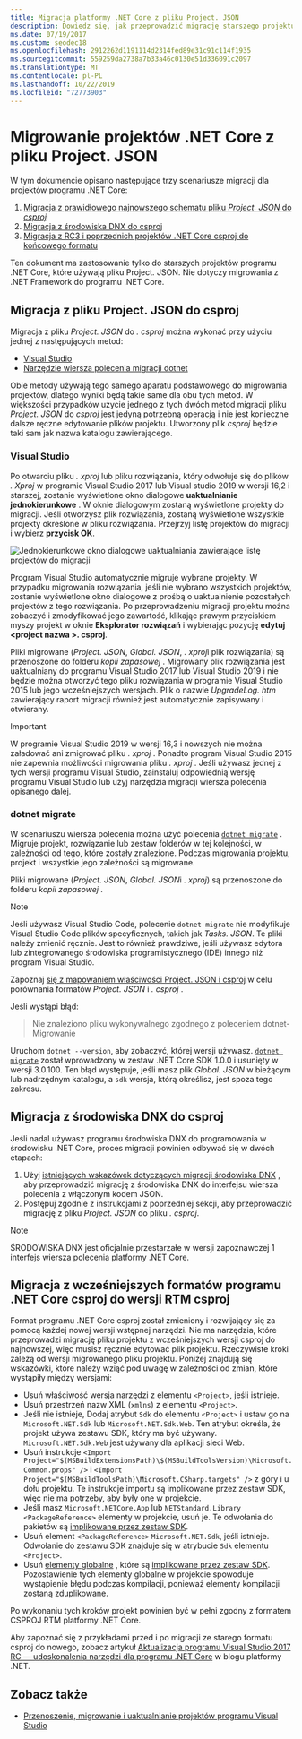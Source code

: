 ```yaml
---
title: Migracja platformy .NET Core z pliku Project. JSON
description: Dowiedz się, jak przeprowadzić migrację starszego projektu .NET Core przy użyciu pliku Project. JSON
ms.date: 07/19/2017
ms.custom: seodec18
ms.openlocfilehash: 2912262d1191114d2314fed89e31c91c114f1935
ms.sourcegitcommit: 559259da2738a7b33a46c0130e51d336091c2097
ms.translationtype: MT
ms.contentlocale: pl-PL
ms.lasthandoff: 10/22/2019
ms.locfileid: "72773903"
---
```

# <a name="migrating-net-core-projects-from-projectjson"></a>Migrowanie projektów .NET Core z pliku Project. JSON

W tym dokumencie opisano następujące trzy scenariusze migracji dla projektów programu .NET Core:

1. [Migracja z prawidłowego najnowszego schematu pliku *Project. JSON* do *csproj*](#migration-from-projectjson-to-csproj)
2. [Migracja z środowiska DNX do csproj](#migration-from-dnx-to-csproj)
3. [Migracja z RC3 i poprzednich projektów .NET Core csproj do końcowego formatu](#migration-from-earlier-net-core-csproj-formats-to-rtm-csproj)

Ten dokument ma zastosowanie tylko do starszych projektów programu .NET Core, które używają pliku Project. JSON. Nie dotyczy migrowania z .NET Framework do programu .NET Core.

## <a name="migration-from-projectjson-to-csproj"></a>Migracja z pliku Project. JSON do csproj

Migracja z pliku *Project. JSON* do *. csproj* można wykonać przy użyciu jednej z następujących metod:

- [Visual Studio](#visual-studio)
- [Narzędzie wiersza polecenia migracji dotnet](#dotnet-migrate)

Obie metody używają tego samego aparatu podstawowego do migrowania projektów, dlatego wyniki będą takie same dla obu tych metod. W większości przypadków użycie jednego z tych dwóch metod migracji pliku *Project. JSON* do *csproj* jest jedyną potrzebną operacją i nie jest konieczne dalsze ręczne edytowanie plików projektu. Utworzony plik *csproj* będzie taki sam jak nazwa katalogu zawierającego.

### <a name="visual-studio"></a>Visual Studio

Po otwarciu pliku *. xproj* lub pliku rozwiązania, który odwołuje się do plików *. Xproj* w programie Visual Studio 2017 lub Visual studio 2019 w wersji 16,2 i starszej, zostanie wyświetlone okno dialogowe **uaktualnianie jednokierunkowe** . W oknie dialogowym zostaną wyświetlone projekty do migracji. Jeśli otworzysz plik rozwiązania, zostaną wyświetlone wszystkie projekty określone w pliku rozwiązania. Przejrzyj listę projektów do migracji i wybierz **przycisk OK**.

![Jednokierunkowe okno dialogowe uaktualniania zawierające listę projektów do migracji](media/one-way-upgrade.jpg)

Program Visual Studio automatycznie migruje wybrane projekty. W przypadku migrowania rozwiązania, jeśli nie wybrano wszystkich projektów, zostanie wyświetlone okno dialogowe z prośbą o uaktualnienie pozostałych projektów z tego rozwiązania. Po przeprowadzeniu migracji projektu można zobaczyć i zmodyfikować jego zawartość, klikając prawym przyciskiem myszy projekt w oknie **Eksplorator rozwiązań** i wybierając pozycję **edytuj \<project nazwa >. csproj**.

Pliki migrowane (*Project. JSON*, *Global. JSON*, *. xproj*i plik rozwiązania) są przenoszone do folderu *kopii zapasowej* . Migrowany plik rozwiązania jest uaktualniany do programu Visual Studio 2017 lub Visual Studio 2019 i nie będzie można otworzyć tego pliku rozwiązania w programie Visual Studio 2015 lub jego wcześniejszych wersjach. Plik o nazwie *UpgradeLog. htm* zawierający raport migracji również jest automatycznie zapisywany i otwierany.

> [!IMPORTANT]
> W programie Visual Studio 2019 w wersji 16,3 i nowszych nie można załadować ani zmigrować pliku *. xproj* . Ponadto program Visual Studio 2015 nie zapewnia możliwości migrowania pliku *. xproj* . Jeśli używasz jednej z tych wersji programu Visual Studio, zainstaluj odpowiednią wersję programu Visual Studio lub użyj narzędzia migracji wiersza polecenia opisanego dalej.

### <a name="dotnet-migrate"></a>dotnet migrate

W scenariuszu wiersza polecenia można użyć polecenia [`dotnet migrate`](../tools/dotnet-migrate.md) . Migruje projekt, rozwiązanie lub zestaw folderów w tej kolejności, w zależności od tego, które zostały znalezione. Podczas migrowania projektu, projekt i wszystkie jego zależności są migrowane.

Pliki migrowane (*Project. JSON*, *Global. JSON*i *. xproj*) są przenoszone do folderu *kopii zapasowej* .

> [!NOTE]
> Jeśli używasz Visual Studio Code, polecenie `dotnet migrate` nie modyfikuje Visual Studio Code plików specyficznych, takich jak *Tasks. JSON*. Te pliki należy zmienić ręcznie.
> Jest to również prawdziwe, jeśli używasz edytora lub zintegrowanego środowiska programistycznego (IDE) innego niż program Visual Studio.

Zapoznaj [się z mapowaniem właściwości Project. JSON i csproj](../tools/project-json-to-csproj.md) w celu porównania formatów *Project. JSON* i *. csproj* .

Jeśli wystąpi błąd:

> Nie znaleziono pliku wykonywalnego zgodnego z poleceniem dotnet-Migrowanie

Uruchom `dotnet --version`, aby zobaczyć, której wersji używasz. [`dotnet migrate`](../tools/dotnet-migrate.md) został wprowadzony w zestaw .NET Core SDK 1.0.0 i usunięty w wersji 3.0.100.
Ten błąd występuje, jeśli masz plik *Global. JSON* w bieżącym lub nadrzędnym katalogu, a `sdk` wersja, którą określisz, jest spoza tego zakresu.

## <a name="migration-from-dnx-to-csproj"></a>Migracja z środowiska DNX do csproj

Jeśli nadal używasz programu środowiska DNX do programowania w środowisku .NET Core, proces migracji powinien odbywać się w dwóch etapach:

1. Użyj [istniejących wskazówek dotyczących migracji środowiska DNX](from-dnx.md) , aby przeprowadzić migrację z środowiska DNX do interfejsu wiersza polecenia z włączonym kodem JSON.
2. Postępuj zgodnie z instrukcjami z poprzedniej sekcji, aby przeprowadzić migrację z pliku *Project. JSON* do pliku *. csproj*.  

> [!NOTE]
> ŚRODOWISKA DNX jest oficjalnie przestarzałe w wersji zapoznawczej 1 interfejs wiersza polecenia platformy .NET Core.

## <a name="migration-from-earlier-net-core-csproj-formats-to-rtm-csproj"></a>Migracja z wcześniejszych formatów programu .NET Core csproj do wersji RTM csproj

Format programu .NET Core csproj został zmieniony i rozwijający się za pomocą każdej nowej wersji wstępnej narzędzi. Nie ma narzędzia, które przeprowadzi migrację pliku projektu z wcześniejszych wersji csproj do najnowszej, więc musisz ręcznie edytować plik projektu. Rzeczywiste kroki zależą od wersji migrowanego pliku projektu. Poniżej znajdują się wskazówki, które należy wziąć pod uwagę w zależności od zmian, które wystąpiły między wersjami:

- Usuń właściwość wersja narzędzi z elementu `<Project>`, jeśli istnieje.
- Usuń przestrzeń nazw XML (`xmlns`) z elementu `<Project>`.
- Jeśli nie istnieje, Dodaj atrybut `Sdk` do elementu `<Project>` i ustaw go na `Microsoft.NET.Sdk` lub `Microsoft.NET.Sdk.Web`. Ten atrybut określa, że projekt używa zestawu SDK, który ma być używany. `Microsoft.NET.Sdk.Web` jest używany dla aplikacji sieci Web.
- Usuń instrukcje `<Import Project="$(MSBuildExtensionsPath)\$(MSBuildToolsVersion)\Microsoft.Common.props" />` i `<Import Project="$(MSBuildToolsPath)\Microsoft.CSharp.targets" />` z góry i u dołu projektu. Te instrukcje importu są implikowane przez zestaw SDK, więc nie ma potrzeby, aby były one w projekcie.
- Jeśli masz `Microsoft.NETCore.App` lub `NETStandard.Library` `<PackageReference>` elementy w projekcie, usuń je. Te odwołania do pakietów są [implikowane przez zestaw SDK](https://aka.ms/sdkimplicitrefs).
- Usuń element `<PackageReference>` `Microsoft.NET.Sdk`, jeśli istnieje. Odwołanie do zestawu SDK znajduje się w atrybucie `Sdk` elementu `<Project>`.
- Usuń [elementy globalne](https://en.wikipedia.org/wiki/Glob_(programming)) , które są [implikowane przez zestaw SDK](../tools/csproj.md#default-compilation-includes-in-net-core-projects). Pozostawienie tych elementy globalne w projekcie spowoduje wystąpienie błędu podczas kompilacji, ponieważ elementy kompilacji zostaną zduplikowane.

Po wykonaniu tych kroków projekt powinien być w pełni zgodny z formatem CSPROJ RTM platformy .NET Core.

Aby zapoznać się z przykładami przed i po migracji ze starego formatu csproj do nowego, zobacz artykuł [Aktualizacja programu Visual Studio 2017 RC — udoskonalenia narzędzi dla programu .NET Core](https://devblogs.microsoft.com/dotnet/updating-visual-studio-2017-rc-net-core-tooling-improvements/) w blogu platformy .NET.

## <a name="see-also"></a>Zobacz także

- [Przenoszenie, migrowanie i uaktualnianie projektów programu Visual Studio](/visualstudio/porting/port-migrate-and-upgrade-visual-studio-projects)
